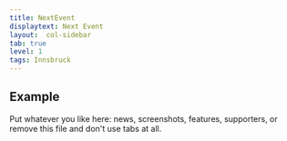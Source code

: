 ```yaml
---
title: NextEvent
displaytext: Next Event
layout:  col-sidebar
tab: true
level: 1
tags: Innsbruck
---
```


## Example

Put whatever you like here: news, screenshots, features, supporters, or remove this file and don't use tabs at all.